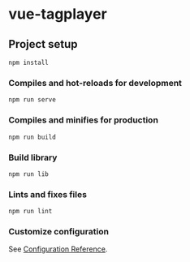 # vue-tagplayer

## Project setup
```
npm install
```

### Compiles and hot-reloads for development
```
npm run serve
```

### Compiles and minifies for production
```
npm run build
```

### Build library
```
npm run lib
```

### Lints and fixes files
```
npm run lint
```

### Customize configuration
See [Configuration Reference](https://cli.vuejs.org/config/).
